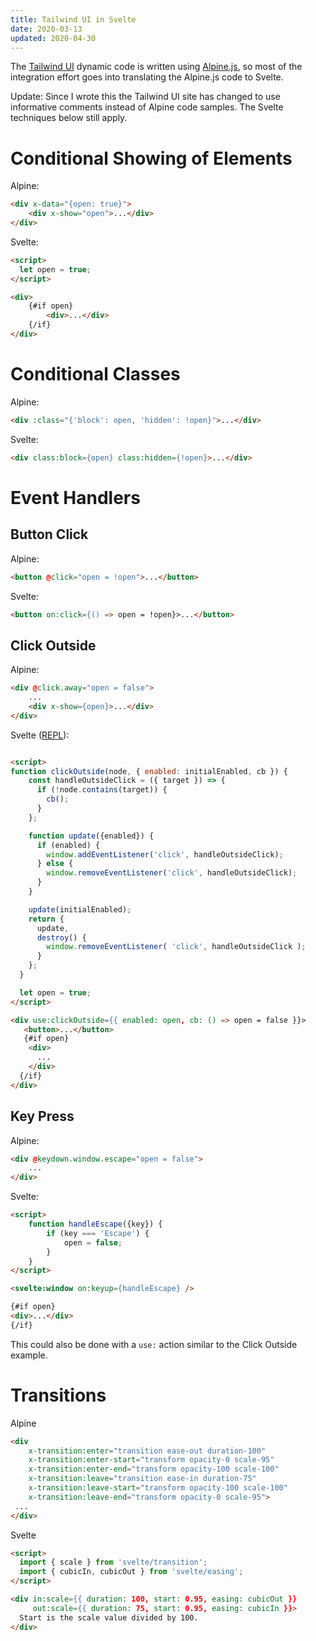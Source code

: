 ```yaml
---
title: Tailwind UI in Svelte
date: 2020-03-13
updated: 2020-04-30
---
```


The [Tailwind UI](https://tailwindui.com) dynamic code is written using [Alpine.js](https://github.com/alpinejs/alpine/), so most of the integration effort goes into translating the Alpine.js code to Svelte.

Update: Since I wrote this the Tailwind UI site has changed to use informative comments instead of Alpine code samples. The Svelte techniques below still apply.

# Conditional Showing of Elements

Alpine:
```html
<div x-data="{open: true}">
    <div x-show="open">...</div>
</div>
```

Svelte:
```html
<script>
  let open = true;
</script>

<div>
    {#if open}
        <div>...</div>
    {/if}
</div>

```

# Conditional Classes

Alpine:
```html
<div :class="{'block': open, 'hidden': !open}">...</div>
```

Svelte:
```html
<div class:block={open} class:hidden={!open}>...</div>
```

# Event Handlers

## Button Click

Alpine:
```html
<button @click="open = !open">...</button>
```

Svelte:
```html
<button on:click={() => open = !open}>...</button>
```

## Click Outside

Alpine:
```html
<div @click.away="open = false">
    ...
    <div x-show={open}>...</div>
</div>
```

Svelte ([REPL](https://svelte.dev/repl/dae848c2157e48ab932106779960f5d5?version=3.19.2)):
```html

<script>
function clickOutside(node, { enabled: initialEnabled, cb }) {
    const handleOutsideClick = ({ target }) => {
      if (!node.contains(target)) {
        cb();
      }
    };

    function update({enabled}) {
      if (enabled) {
        window.addEventListener('click', handleOutsideClick);
      } else {
        window.removeEventListener('click', handleOutsideClick);
      }
    }

    update(initialEnabled);
    return {
      update,
      destroy() {
        window.removeEventListener( 'click', handleOutsideClick );
      }
    };
  }

  let open = true;
</script>

<div use:clickOutside={{ enabled: open, cb: () => open = false }}>
   <button>...</button>
   {#if open}
    <div>
      ...
    </div>
  {/if}
</div>

```

## Key Press

Alpine:
```html
<div @keydown.window.escape="open = false">
    ...
</div>
```

Svelte:
```html
<script>
    function handleEscape({key}) {
        if (key === 'Escape') {
            open = false;
        }
    }
</script>

<svelte:window on:keyup={handleEscape} />

{#if open}
<div>...</div>
{/if}
```

This could also be done with a `use:` action similar to the Click Outside example.

# Transitions

Alpine
```html
<div
    x-transition:enter="transition ease-out duration-100"
    x-transition:enter-start="transform opacity-0 scale-95"
    x-transition:enter-end="transform opacity-100 scale-100"
    x-transition:leave="transition ease-in duration-75"
    x-transition:leave-start="transform opacity-100 scale-100"
    x-transition:leave-end="transform opacity-0 scale-95">
 ...
</div>
```

Svelte
```html
<script>
  import { scale } from 'svelte/transition';
  import { cubicIn, cubicOut } from 'svelte/easing';
</script>

<div in:scale={{ duration: 100, start: 0.95, easing: cubicOut }}
     out:scale={{ duration: 75, start: 0.95, easing: cubicIn }}>
  Start is the scale value divided by 100.
</div>
```
